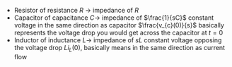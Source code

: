 - Resistor of resistance $R$ $\longrightarrow$ impedance of $R$
- Capacitor of capacitance $C\longrightarrow$ impedance of $\frac{1}{sC}$ constant voltage in the same direction as capacitor $\frac{v_{c}(0)}{s}$ basically represents the voltage drop you would get across the capacitor at $t=0$
- Inductor of inductance $L\longrightarrow$ impedance of $sL$ constant voltage opposing the voltage drop $Li_{L}(0)$, basically means in the same direction as current flow